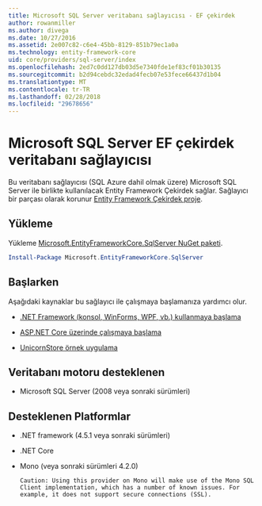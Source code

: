 ```yaml
---
title: Microsoft SQL Server veritabanı sağlayıcısı - EF çekirdek
author: rowanmiller
ms.author: divega
ms.date: 10/27/2016
ms.assetid: 2e007c82-c6e4-45bb-8129-851b79ec1a0a
ms.technology: entity-framework-core
uid: core/providers/sql-server/index
ms.openlocfilehash: 2ed7c0dd127db03d5e7340fde1ef83cf01b30135
ms.sourcegitcommit: b2d94cebdc32edad4fecb07e53fece66437d1b04
ms.translationtype: MT
ms.contentlocale: tr-TR
ms.lasthandoff: 02/28/2018
ms.locfileid: "29678656"
---
```

# <a name="microsoft-sql-server-ef-core-database-provider"></a>Microsoft SQL Server EF çekirdek veritabanı sağlayıcısı

Bu veritabanı sağlayıcısı (SQL Azure dahil olmak üzere) Microsoft SQL Server ile birlikte kullanılacak Entity Framework Çekirdek sağlar. Sağlayıcı bir parçası olarak korunur [Entity Framework Çekirdek proje](https://github.com/aspnet/EntityFrameworkCore).

## <a name="install"></a>Yükleme

Yükleme [Microsoft.EntityFrameworkCore.SqlServer NuGet paketi](https://www.nuget.org/packages/Microsoft.EntityFrameworkCore.SqlServer/).

``` powershell
Install-Package Microsoft.EntityFrameworkCore.SqlServer
```

## <a name="get-started"></a>Başlarken

Aşağıdaki kaynaklar bu sağlayıcı ile çalışmaya başlamanıza yardımcı olur.
* [.NET Framework (konsol, WinForms, WPF, vb.) kullanmaya başlama](../../get-started/full-dotnet/index.md)

* [ASP.NET Core üzerinde çalışmaya başlama](../../get-started/aspnetcore/index.md)

* [UnicornStore örnek uygulama](https://github.com/rowanmiller/UnicornStore/tree/master/UnicornStore)

## <a name="supported-database-engines"></a>Veritabanı motoru desteklenen

* Microsoft SQL Server (2008 veya sonraki sürümleri)

## <a name="supported-platforms"></a>Desteklenen Platformlar

* .NET framework (4.5.1 veya sonraki sürümleri)

* .NET Core

* Mono (veya sonraki sürümleri 4.2.0)

      Caution: Using this provider on Mono will make use of the Mono SQL Client implementation, which has a number of known issues. For example, it does not support secure connections (SSL).
